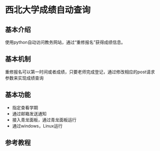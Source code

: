 # 西北大学成绩自动查询
## 基本介绍
使用python自动访问教务网站，通过“重修报名”获得成绩信息。
## 基本机制
重修报名可以第一时间或者成绩，只要老师完成登记，通过修改相应的post请求参数来实现成绩查询
## 基本功能
- 指定查看学期
- 通过邮箱发送通知
- 接入青龙面板，通过青龙面板运行
- 通过windows，Linux运行
## 参考教程

